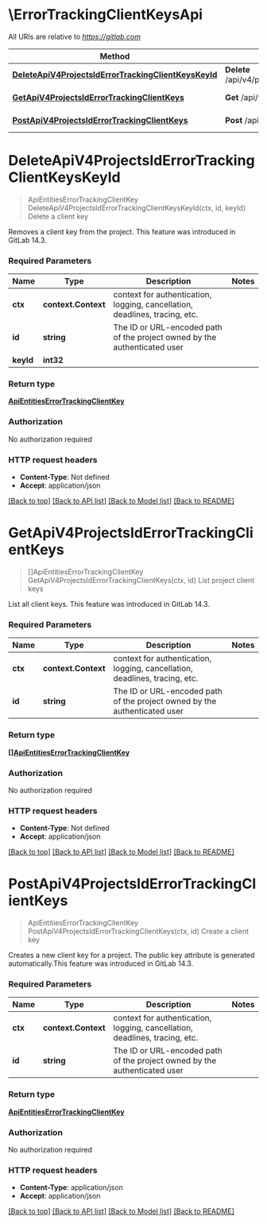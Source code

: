 # \ErrorTrackingClientKeysApi

All URIs are relative to *https://gitlab.com*

Method | HTTP request | Description
------------- | ------------- | -------------
[**DeleteApiV4ProjectsIdErrorTrackingClientKeysKeyId**](ErrorTrackingClientKeysApi.md#DeleteApiV4ProjectsIdErrorTrackingClientKeysKeyId) | **Delete** /api/v4/projects/{id}/error_tracking/client_keys/{key_id} | Delete a client key
[**GetApiV4ProjectsIdErrorTrackingClientKeys**](ErrorTrackingClientKeysApi.md#GetApiV4ProjectsIdErrorTrackingClientKeys) | **Get** /api/v4/projects/{id}/error_tracking/client_keys | List project client keys
[**PostApiV4ProjectsIdErrorTrackingClientKeys**](ErrorTrackingClientKeysApi.md#PostApiV4ProjectsIdErrorTrackingClientKeys) | **Post** /api/v4/projects/{id}/error_tracking/client_keys | Create a client key


# **DeleteApiV4ProjectsIdErrorTrackingClientKeysKeyId**
> ApiEntitiesErrorTrackingClientKey DeleteApiV4ProjectsIdErrorTrackingClientKeysKeyId(ctx, id, keyId)
Delete a client key

Removes a client key from the project. This feature was introduced in GitLab 14.3.

### Required Parameters

Name | Type | Description  | Notes
------------- | ------------- | ------------- | -------------
 **ctx** | **context.Context** | context for authentication, logging, cancellation, deadlines, tracing, etc.
  **id** | **string**| The ID or URL-encoded path of the project owned by the authenticated user | 
  **keyId** | **int32**|  | 

### Return type

[**ApiEntitiesErrorTrackingClientKey**](API_Entities_ErrorTracking_ClientKey.md)

### Authorization

No authorization required

### HTTP request headers

 - **Content-Type**: Not defined
 - **Accept**: application/json

[[Back to top]](#) [[Back to API list]](../README.md#documentation-for-api-endpoints) [[Back to Model list]](../README.md#documentation-for-models) [[Back to README]](../README.md)

# **GetApiV4ProjectsIdErrorTrackingClientKeys**
> []ApiEntitiesErrorTrackingClientKey GetApiV4ProjectsIdErrorTrackingClientKeys(ctx, id)
List project client keys

List all client keys. This feature was introduced in GitLab 14.3.

### Required Parameters

Name | Type | Description  | Notes
------------- | ------------- | ------------- | -------------
 **ctx** | **context.Context** | context for authentication, logging, cancellation, deadlines, tracing, etc.
  **id** | **string**| The ID or URL-encoded path of the project owned by the authenticated user | 

### Return type

[**[]ApiEntitiesErrorTrackingClientKey**](API_Entities_ErrorTracking_ClientKey.md)

### Authorization

No authorization required

### HTTP request headers

 - **Content-Type**: Not defined
 - **Accept**: application/json

[[Back to top]](#) [[Back to API list]](../README.md#documentation-for-api-endpoints) [[Back to Model list]](../README.md#documentation-for-models) [[Back to README]](../README.md)

# **PostApiV4ProjectsIdErrorTrackingClientKeys**
> ApiEntitiesErrorTrackingClientKey PostApiV4ProjectsIdErrorTrackingClientKeys(ctx, id)
Create a client key

Creates a new client key for a project. The public key attribute is generated automatically.This feature was introduced in GitLab 14.3.

### Required Parameters

Name | Type | Description  | Notes
------------- | ------------- | ------------- | -------------
 **ctx** | **context.Context** | context for authentication, logging, cancellation, deadlines, tracing, etc.
  **id** | **string**| The ID or URL-encoded path of the project owned by the authenticated user | 

### Return type

[**ApiEntitiesErrorTrackingClientKey**](API_Entities_ErrorTracking_ClientKey.md)

### Authorization

No authorization required

### HTTP request headers

 - **Content-Type**: application/json
 - **Accept**: application/json

[[Back to top]](#) [[Back to API list]](../README.md#documentation-for-api-endpoints) [[Back to Model list]](../README.md#documentation-for-models) [[Back to README]](../README.md)

